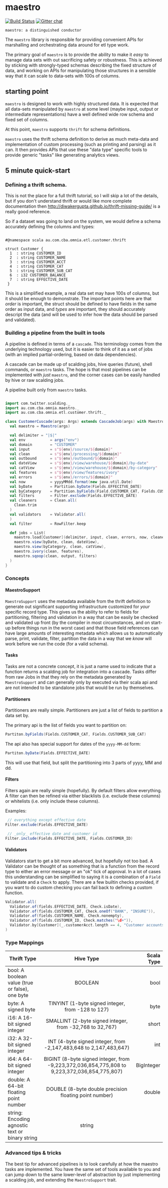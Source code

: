 maestro
=======

[![Build Status](https://travis-ci.org/CommBank/maestro.svg?branch=master)](https://travis-ci.org/CommBank/maestro)
[![Gitter chat](https://badges.gitter.im/CommBank/maestro.png)](https://gitter.im/CommBank/maestro)


```
maestro: a distinguished conductor
```

The `maestro` library is responsible for providing convenient APIs for marshalling and
orchestrating data around for etl type work.

The primary goal of `maestro` is to provide the ability to make it _easy_ to manage
data sets with out sacrificing safety or robustness. This is achieved by sticking
with strongly-typed schemas describing the fixed structure of data, and working on
APIs for manipulating those structures in a sensible way that it can scale to data-sets
with 100s of columns.


starting point
--------------

`maestro` is designed to work with highly structured data. It is
expected that all data-sets manipulated by `maestro` at some level
(maybe input, output or intermediate representations) have a well
defined wide row schema and fixed set of columns.

At this point, `maestro` supports `thrift` for schema definitions.

`maestro` uses the thrift schema definition to derive as much meta-data and
implementation of custom processing (such as printing and parsing) as it
can. It then provides APIs that use these "data type" specific tools to
provide generic "tasks" like generating analytics views.


5 minute quick-start
--------------------

### Defining a thrift schema.

This is not the place for a full thrift tutorial, so I will skip a lot
of the details, but if you don't understand thrift or would like more
complete documentation then <http://diwakergupta.github.io/thrift-missing-guide/>
is a really good reference.

So if a dataset was going to land on the system, we would define a
schema accurately defining the columns and types:

```

#@namespace scala au.com.cba.omnia.etl.customer.thrift

struct Customer {
  1  : string CUSTOMER_ID
  2  : string CUSTOMER_NAME
  3  : string CUSTOMER_ACCT
  4  : string CUSTOMER_CAT
  5  : string CUSTOMER_SUB_CAT
  6  : i32 CUSTOMER_BALANCE
  7  : string EFFECTIVE_DATE
 }

```

This is a simplified example, a real data set may have 100s of
columns, but it should be enough to demonstrate. The important points
here are that _order_ is important, the struct should be defined to
have fields in the same order as input data, and _types_ are
important, they should accurately descript the data (and will be used
to infer how the data should be parsed and validated).


### Building a pipeline from the built in tools

A pipeline is defined in terms of a `cascade`. This terminology comes
from the underlying technology used, but it is easier to think of it
as a set of jobs (with an implied partial-ordering, based on data
dependencies).

A cascade can be made up of scalding jobs, hive queries (future),
shell commands, or `maestro` tasks. The hope is that most pipelines
can be implemented with _just_ `maestro`, and the corner cases can
be easily handled by hive or raw scalding jobs.

A pipeline built only from `maestro` tasks.

```scala

import com.twitter.scalding._
import au.com.cba.omnia.maestro._
import au.com.cba.omnia.etl.customer.thrift._

class CustomerCuscade(args: Args) extends CascadeJob(args) with MaestroSupport[Customer] {
  val maestro = Maestro(args)

  val delimiter = "|$|"
  val env           = args("env")
  val domain        = "CUSTOMER"
  val input         = s"${env}/source/${domain}"
  val clean         = s"${env}/processing/${domain}"
  val outbound      = s"${env}/outbound/${domain}"
  val dateView      = s"${env}/view/warehouse/${domain}/by-date"
  val catView       = s"${env}/view/warehouse/${domain}/by-category"
  val features      = s"${env}/view/features/ivory"
  val errors        = s"${env}/errors/${domain}"
  val now           = yyyyMMdd.format(new java.util.Date)
  val byDate        = Partition.byDate(Fields.EFFECITVE_DATE)
  val byCategory    = Partition.byFields(Field.CUSTOMER_CAT, Fields.CUSTOMER_SUB_CAT)
  val filters       = Filter.exclude(Fields.EFFECTIVE_DATE)
  val cleaners      = Clean.all(
    Clean.trim
  )
  val validators    = Validator.all(
  )
  val filter        = RowFilter.keep

  def jobs = List(
    maestro.load[Customer](delimiter, input, clean, errors, now, cleaners, validators, filter),
    maestro.view(byDate, clean, dateView),
    maestro.view(byCategory, clean, catView),
    maestro.ivory(clean, features),
    maestro.sqoop(clean, output, filters)
  )
}

```

### Concepts

#### MaestroSupport

`MaestroSupport` uses the metadata available from the thrift definition
to generate out significant supporting infrastructure customized for
_your_ specific record type. This gives us the ability to refer to fields
for partitioning, filtering and validation in a way that can be easily
be checked and validated up front (by the compiler in most circumstances,
and on start-up before things run in the worst case) and that those field
references can have large amounts of interesting metadata which allows
us to automatically parse, print, validate, filter, partition the data
in a way that we _know_ will work before we run the code (for a valid
schema).

#### Tasks

Tasks are not a concrete concept, it is just a name used to indicate that a
function returns a scalding job for integration into a cascade. Tasks differ
from raw Jobs in that they rely on the metadata generated by `MaestroSupport`
and can generally only by executed via their scala api and are not intended to
be standalone jobs that would be run by themselves.

#### Partitioners

Partitioners are really simple. Partitioners are just a list of fields to
partition a data set by.

The primary api is the list of fields you want to partition on:

```scala
Partiton.byFields(Fields.CUSTOMER_CAT, Fields.CUSTOMER_SUB_CAT)
```

The api also has special support for dates of the `yyyy-MM-dd` form:

```scala
Partiton.byDate(Fields.EFFECTIVE_DATE)
```

This will use that field, but split the partitioning into 3 parts of
yyyy, MM and dd.


#### Filters

Filters again are really simple (hopefully). By default filters
allow everything. A filter can then be refined via either
blacklists (i.e. exclude these columns) or whitelists (i.e.
only include these columns).

Examples:
```scala
 // everything except effective date
Filter.exclude(Fields.EFFECTIVE_DATE)

 // _only_ effective date and customer id
Filter.include(Fields.EFFECTIVE_DATE, Fields.CUSTOMER_ID)
```

#### Validators

Validators start to get a bit more advanced, but hopefully not too bad.
A Validator can be thought of as something that is a function from the record
type to either an error message or an "ok" tick of approval. In a lot of
cases this understanding can be simplified to saying it is a combination
of a `Field` to validate and a `Check` to apply. There are a few builtin
checks provided, if you want to do custom checking you can fail back to
defining a custom function.

```scala
Validator.all(
  Validator.of(fields.EFFECTIVE_DATE, Check.isDate),
  Validator.of(fields.CUSTOMER_CAT, Check.oneOf("BANK", "INSURE")),
  Validator.of(fields.CUSTOMER_NAME, Check.nonempty),
  Validator.of(fields.CUSTOMER_ID, Check.matches("\d+")),
  Validator.by[Customer](_.customerAcct.length == 4, "Customer accounts should always be a length of 4")
)
```

### Type Mappings

| Thrift Type                                       | Hive Type                                                                                     | Scala Type    |
| ------------------------------------------------- |:---------------------------------------------------------------------------------------------:| -------------:|
| bool: A boolean value (true or false), one byte   | BOOLEAN                                                                                       | bool          |
| byte: A signed byte                               | TINYINT (1-byte signed integer, from -128 to 127)                                             | byte          |
| i16: A 16-bit signed integer                      | SMALLINT (2-byte signed integer, from -32,768 to 32,767)                                      | short         |
| i32: A 32-bit signed integer                      | INT (4-byte signed integer, from -2,147,483,648 to 2,147,483,647)                             | int           |
| i64: A 64-bit signed integer                      | BIGINT (8-byte signed integer, from -9,223,372,036,854,775,808 to 9,223,372,036,854,775,807)  | BigInteger    |
| double: A 64-bit floating point number            | DOUBLE (8-byte double precision floating point number)                                        | double        |
| string: Encoding agnostic text or binary string   | string 

### Advanced tips & tricks

The best tip for advanced pipelines is to look carefully at how
the maestro tasks are implemented. You have the same set of tools
available to you and can jump down to the same lower-level of
abstraction by just implementing a scalding job, and extending the
`MaestroSupport` trait.

